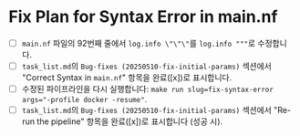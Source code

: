 # Fix Plan for Syntax Error in main.nf

- [ ] `main.nf` 파일의 92번째 줄에서 `log.info \"\"\"`를 `log.info """`로 수정합니다.
- [ ] `task_list.md`의 `Bug-fixes (20250510-fix-initial-params)` 섹션에서 "Correct Syntax in `main.nf`" 항목을 완료([x])로 표시합니다.
- [ ] 수정된 파이프라인을 다시 실행합니다: `make run slug=fix-syntax-error args="-profile docker -resume"`.
- [ ] `task_list.md`의 `Bug-fixes (20250510-fix-initial-params)` 섹션에서 "Re-run the pipeline" 항목을 완료([x])로 표시합니다 (성공 시). 